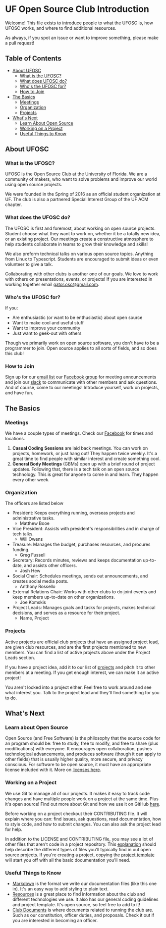 # UF Open Source Club Introduction

Welcome! This file exists to introduce people to what the UFOSC is, how UFOSC works, and where to find additional resources. 

As always, if you spot an issue or want to improve something, please make a pull request!

## Table of Contents

- [About UFOSC](#about-ufosc)
	- [What is the UFOSC?](#what-is-the-ufosc)
	- [What does UFOSC do?](#what-does-the-ufosc-do)
	- [Who's the UFOSC for?](#whos-the-ufosc-for)
	- [How to Join](#how-to-join)
- [The Basics](#the-basics)
	- [Meetings](#meetings)
	- [Organization](#organization)
	- [Projects](#projects)
- [What's Next](#whats-next)
	- [Learn About Open Source](#learn-about-open-source)
	- [Working on a Project](#working-on-a-project)
	- [Useful Things to Know](#useful-things-to-know)

## About UFOSC

### What is the UFOSC?

UFOSC is the Open Source Club at the University of Florida. We are a community of makers, who want to solve problems and improve our world using open source projects.

We were founded in the Spring of 2016 as an official student organization at UF. The club is also a partnered Special Interest Group of the UF ACM chapter.

### What does the UFOSC do?

The UFOSC is first and foremost, about working on open source projects. Student choose what they want to work on, whether it be a totally new idea, or an existing project. Our meetings create a constructive atmosphere to help students collaborate in teams to grow their knowledge and skills!

We also preform technical talks on various open source topics. Anything from Linux to Typescript. Students are encouraged to submit ideas or even volunteer to give a talk. 

Collaborating with other clubs is another one of our goals. We love to work with others on presentations, events, or projects! If you are interested in working together email [gator.osc@gmail.com][UFOSC Email].

### Who's the UFOSC for?

If you:
- Are enthusiastic (or want to be enthusiastic) about open source 
- Want to make cool and useful stuff
- Want to improve your community 
- Just want to geek-out with others

Though we primarily work on open source software, you don't have to be a programmer to join. Open source applies to all sorts of fields, and so does this club!

### How to Join

Sign up for our [email list][Listserv Sign Up] our [Facebook group][UFOSC Facebook] for meeting announcements and join our [slack][UFOSC Slack] to communicate with other members and ask questions. And of course, come to our meetings! Introduce yourself, work on projects, and have fun.

## The Basics

### Meetings

We have a couple types of meetings. Check our [Facebook][UFOSC Facebook] for times and locations.

1. **Casual Coding Sessions** are laid back meetings. You can work on projects, homework, or just hang out! They happen twice weekly. It's a great time to find people with similar interest and create something cool. 
2. **General Body Meetings** (GBMs) open up with a brief round of project updates. Following that, there is a tech talk on an open source technology. This is great for anyone to come in and learn. They happen every other week.

### Organization

The officers are listed below
- President: Keeps everything running, overseas projects and administrative tasks. 
	- Matthew Booe
- Vice President: Assists with president's responsibilities and in charge of tech talks. 
	- Will Owens
- Treasure: Manages the budget, purchases resources, and procures funding.
	- Greg Fussell
- Secretary: Records minutes, reviews and keeps documentation up-to-date, and assists other officers.
	- Josh Hew
- Social Chair: Schedules meetings, sends out announcements, and creates social media posts.
	- Anthony Rossello 
- External Relations Chair: Works with other clubs to do joint events and keep members up-to-date on other organizations.
	- Joe Komskis
- Project Leads: Manages goals and tasks for projects, makes technical decisions, and serves as a resource for their project.
	- Name, Project

### Projects

Active projects are official club projects that have an assigned project lead, are given club resources, and are the first projects mentioned to new members. You can find a list of active projects above under the Project Leads section. 

If you have a project idea, add it to our list of [projects][Project List] and pitch it to other members at a meeting. If you get enough interest, we can make it an active project!

You aren't locked into a project either. Feel free to work around and see what interest you. Talk to the project lead and they'll find something for you to do.

## What's Next

### Learn about Open Source

Open Source (and Free Software) is the philosophy that the source code for an program should be: free to study, free to modify, and free to share (plus modifications) with everyone. It encourages open collaboration, pushes technological advancements, and produces software (though it can apply to other fields) that is usually higher quality, more secure, and privacy conscious. For software to be open source, it must have an appropriate license included with it. More on [licenses here][License Resource].

### Working on a Project

We use Git to manage all of our projects. It makes it easy to track code changes and have multiple people work on a project at the same time. Plus it's open source! Find out more about Git and how we use it on GitHub [here][Git Resource]. 

Before working on a project checkout their CONTRIBUTING file. It will explain where you can: find issues, ask questions, read documentation, how to style code, and how to submit changes. You can also ask the project lead for help. 

In addition to the LICENSE and CONTRIBUTING file, you may see a lot of other files that aren't code in a project repository. This [explanation][Explanation] should help describe the different types of files you'll typically find in out open source projects. If you're creating a project, copying the [project template][Project Template] will start you off with all the basic documentation you'll need. 

### Useful Things to Know

- [Markdown][Markdown Resource] is the format we write our documentation files (like this one in). It's an easy way to add styling to plain text.
- [Resources][UFOSC Resources] is a great place to find information about the club and different technologies we use. It also has our general coding guidelines and project template. It's open source, so feel free to add to it! 
- [Club Documents][UFOSC Club Documents] is where documents related to running the club are. Such as our constitution, officer duties, and proposals. Check it out if you are interested in becoming an officer.

<!--References-->
[Explanation]: https://github.com/ufosc/resources/blob/master/project-template/explanation.md "Explanation for the files in an open source repository"
[Git Resource]: https://github.com/ufosc/resources/tree/master/resources/git "UFOSC Git resource page"
[License Resource]: https://github.com/ufosc/resources/blob/master/resources/licenses.md "UFOSC licenses resources page"
[Listserv Sign Up]: https://docs.google.com/forms/d/e/1FAIpQLSfeU1RSGQWOZfvQXLrUGnDAKvVAqO7gc3TZySmN1CFhCM9uog/viewform?c=0&w=1 "UFOSC Listserv sign up"
[Project List]: https://github.com/ufosc/club-documents/blob/master/Project-Ideas.md "UFOSC project list"
[Project Template]: https://github.com/ufosc/resources/tree/master/project-template "Template for all the important files for an open source project"
[UFOSC Club Documents]: https://github.com/ufosc/club-documents "Official club documents"
[UFOSC Email]: mailto:gator.osc@gmail.com "Official UFOSC email"
[UFOSC Facebook]: https://www.facebook.com/groups/ufosc/ "Official UFOSC Facebook"
[Markdown Resource]: https://github.com/ufosc/resources/tree/master/resources/markdown "UFOSC Markdown resource page"
[UFOSC Resources]: https://github.com/ufosc/resources "Official club resources"
[UFOSC Slack]: https://ufosc.slack.com/ "Official UFOSC Slack"